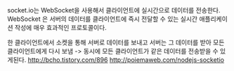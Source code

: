 socket.io는 WebSocket을 사용해서 클라이언트에 실시간으로 데이터를 전송한다.
WebSocket 은 서버의 데이터를 클라이언트에 즉시 전달할 수 있는 실시간 애플리케이션 작성에 매우 효과적인 프로토콜이다.

한 클라이언트에서 소켓을 통해 서버로 데이터를 보내고 서버는 그 데이터를 받아 모든 클라이언트에게 다시 보냄 -> 동시에 모든 클라이언트가 같은 데이터를 전송받을 수 있게된다.
http://bcho.tistory.com/896
http://poiemaweb.com/nodejs-socketio
